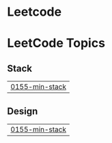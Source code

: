 # Leetcode
<!---LeetCode Topics Start-->
# LeetCode Topics
## Stack
|  |
| ------- |
| [0155-min-stack](https://github.com/loki-l1/Leetcode/tree/master/0155-min-stack) |
## Design
|  |
| ------- |
| [0155-min-stack](https://github.com/loki-l1/Leetcode/tree/master/0155-min-stack) |
<!---LeetCode Topics End-->